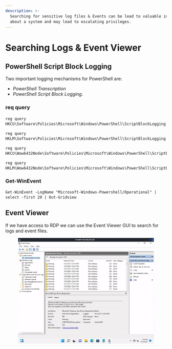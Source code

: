 ```yaml
---
description: >-
  Searching for sensitive log files & Events can be lead to valuable information
  about a system and may lead to escalating privileges.
---
```


# Searching Logs & Event Viewer

## PowerShell **Script Block Logging**

Two important logging mechanisms for PowerShell are:

* _PowerShell Transcription_
* _PowerShell Script Block Logging_.

### req query

```
reg query HKCU\Software\Policies\Microsoft\Windows\PowerShell\ScriptBlockLogging
```

```
reg query HKLM\Software\Policies\Microsoft\Windows\PowerShell\ScriptBlockLogging
```

```
reg query HKCU\Wow6432Node\Software\Policies\Microsoft\Windows\PowerShell\ScriptBlockLogging
```

```
reg query HKLM\Wow6432Node\Software\Policies\Microsoft\Windows\PowerShell\ScriptBlockLogging
```



### Get-WinEvent

```
Get-WinEvent -LogName "Microsoft-Windows-Powershell/Operational" | select -first 20 | Out-Gridview
```



## Event Viewer

If we have access to RDP we can use the Event Viewer GUI to search for logs and event files.

<figure><img src="../../.gitbook/assets/Screenshot 2023-10-03 133017.png" alt=""><figcaption></figcaption></figure>
